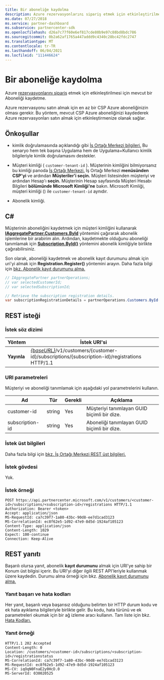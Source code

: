 ```yaml
---
title: Bir aboneliğe kaydolma
description: Azure rezervasyonlarını sipariş etmek için etkinleştirilmesi için mevcut bir aboneliği kaydetme.
ms.date: 07/27/2018
ms.service: partner-dashboard
ms.subservice: partnercenter-sdk
ms.openlocfilehash: d26a7c77f60e6ef817cde80b9e97c88bd8bdc786
ms.sourcegitcommit: 0b2a62af1765a447addd9c4340c28bc42fdc2747
ms.translationtype: MT
ms.contentlocale: tr-TR
ms.lasthandoff: 06/04/2021
ms.locfileid: "111446624"
---
```

# <a name="register-a-subscription"></a>Bir aboneliğe kaydolma

Azure [rezervasyonlarını sipariş](subscription-resources.md) etmek için etkinleştirilmesi için mevcut bir Aboneliği kaydetme.

Azure rezervasyonu satın almak için en az bir CSP Azure aboneliğinizin olması gerekir. Bu yöntem, mevcut CSP Azure aboneliğinizi kaydederek Azure rezervasyonları satın almak için etkinleştirmenize olanak sağlar.

## <a name="prerequisites"></a>Önkoşullar

- kimlik doğrulamasında açıklandığı gibi [İş Ortağı Merkezi bilgileri.](partner-center-authentication.md) Bu senaryo hem tek başına Uygulama hem de Uygulama+Kullanıcı kimlik bilgileriyle kimlik doğrulamasını destekler.

- Müşteri kimliği ( `customer-tenant-id` ). Müşterinin kimliğini bilmiyorsanız bu kimliği panoda [İş Ortağı Merkezi.](https://partner.microsoft.com/dashboard) İş Ortağı Merkezi **menüsünden CSP'yi** ve ardından **Müşteriler'i seçin.** Müşteri listesinden müşteriyi ve ardından Hesap'ı **seçin.** Müşterinin Hesap sayfasında Müşteri Hesabı Bilgileri **bölümünde Microsoft** **Kimliği'ne** bakın. Microsoft Kimliği, müşteri kimliği () ile `customer-tenant-id` aynıdır.

- Abonelik kimliği.

## <a name="c"></a>C\#

Müşterinin aboneliğini kaydetmek için müşteri kimliğini kullanarak [**IAggregatePartner.Customers.ById**](/dotnet/api/microsoft.store.partnercenter.customers.icustomercollection.byid) yöntemini çağırarak abonelik işlemlerine bir arabirim alın. Ardından, kaydetmekte olduğunu aboneliği tanımlamak için [**Subscription.ById()**](/dotnet/api/microsoft.store.partnercenter.subscriptions.isubscriptioncollection.byid) yöntemini abonelik kimliğiyle birlikte çağırabilirsiniz.

Son olarak, aboneliği kaydetmek ve abonelik kayıt durumunu almak için uri'yi almak için **Registration.Register()** yöntemini arayın. Daha fazla bilgi için [bkz. Abonelik kayıt durumunu alma.](get-subscription-registration-status.md)

``` csharp
// IAggregatePartner partnerOperations;
// var selectedCustomerId;
// var selectedSubscriptionId;

// Retrieve the subscription registration details.
var subscriptionRegistrationDetails = partnerOperations.Customers.ById(selectedCustomerId).Subscriptions.ById(selectedSubscriptionId).Registration.Register();
```

## <a name="rest-request"></a>REST isteği

### <a name="request-syntax"></a>İstek söz dizimi

| Yöntem    | İstek URI'si                                                                                                                        |
|-----------|------------------------------------------------------------------------------------------------------------------------------------|
| **Yayınla**  | [*{baseURL}*](partner-center-rest-urls.md)/v1/customers/{customer-id}/subscriptions/{subscription-id}/registrations HTTP/1.1 |

### <a name="uri-parameters"></a>URI parametreleri

Müşteriyi ve aboneliği tanımlamak için aşağıdaki yol parametrelerini kullanın.

| Ad                    | Tür       | Gerekli | Açıklama                                                   |
|-------------------------|------------|----------|---------------------------------------------------------------|
| customer-id             | string     | Yes      | Müşteriyi tanımlayan GUID biçimli bir dize.         |
| subscription-id         | string     | Yes      | Aboneliği tanımlayan GUID biçimli bir dize.     |

### <a name="request-headers"></a>İstek üst bilgileri

Daha fazla bilgi için [bkz. İş Ortağı Merkezi REST üst bilgileri.](headers.md)

### <a name="request-body"></a>İstek gövdesi

Yok.

### <a name="request-example"></a>İstek örneği

```http
POST https://api.partnercenter.microsoft.com/v1/customers/<customer-id>/subscriptions/<subscription-id>/registrations HTTP/1.1
Authorization: Bearer <token>
Accept: application/json
MS-RequestId: ca7c39f7-1a80-43bc-90d8-ee7d1cad3123
MS-CorrelationId: ec8f62e5-1d92-47e9-8d5d-1924af105123
Content-Type: application/json
Content-Length: 1029
Expect: 100-continue
Connection: Keep-Alive
```

## <a name="rest-response"></a>REST yanıtı

Başarılı olursa yanıt, abonelik **kayıt durumunu** almak için URI'ye sahip bir Konum üst bilgisi içerir. Bu URI'yi diğer ilgili REST API'leriyle kullanmak üzere kaydedin. Durumu alma örneği için bkz. [Abonelik kayıt durumunu alma.](get-subscription-registration-status.md)

### <a name="response-success-and-error-codes"></a>Yanıt başarı ve hata kodları

Her yanıt, başarılı veya başarısız olduğunu belirten bir HTTP durum kodu ve ek hata ayıklama bilgileriyle birlikte gelir. Bu kodu, hata türünü ve ek parametreleri okumak için bir ağ izleme aracı kullanın. Tam liste için bkz. [Hata Kodları.](error-codes.md)

### <a name="response-example"></a>Yanıt örneği

```http
HTTP/1.1 202 Accepted
Content-Length: 0
Location: /customers/<customer-id>/subscriptions/<subscription-id>/registrationstatus
MS-CorrelationId: ca7c39f7-1a80-43bc-90d8-ee7d1cad3123
MS-RequestId: ec8f62e5-1d92-47e9-8d5d-1924af105123
MS-CV: iqOqN0FnaE2y0HcD.0
MS-ServerId: 030020525
```
